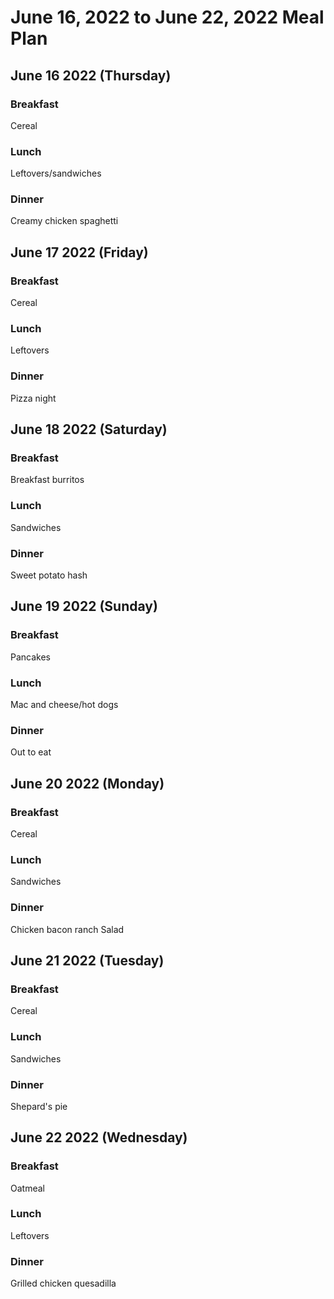 
# June 16, 2022 to June 22, 2022 Meal Plan

## June 16 2022 (Thursday)

### Breakfast

Cereal

### Lunch

Leftovers/sandwiches

### Dinner

Creamy chicken spaghetti

## June 17 2022 (Friday)

### Breakfast

Cereal

### Lunch

Leftovers

### Dinner

Pizza night

## June 18 2022 (Saturday)

### Breakfast

Breakfast burritos

### Lunch

Sandwiches

### Dinner

Sweet potato hash

## June 19 2022 (Sunday)

### Breakfast

Pancakes

### Lunch

Mac and cheese/hot dogs

### Dinner

Out to eat

## June 20 2022 (Monday)

### Breakfast

Cereal

### Lunch

Sandwiches

### Dinner

Chicken bacon ranch Salad

## June 21 2022 (Tuesday)

### Breakfast

Cereal

### Lunch

Sandwiches

### Dinner

Shepard's pie

## June 22 2022 (Wednesday)

### Breakfast

Oatmeal

### Lunch

Leftovers

### Dinner

Grilled chicken quesadilla
